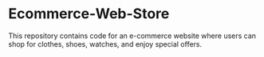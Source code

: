# Ecommerce-Web-Store
This repository contains code for an e-commerce website where users can shop for clothes, shoes, watches, and enjoy special offers.
